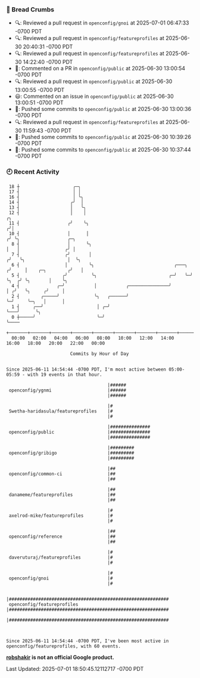 ### 🍞 Bread Crumbs

 * 🔍: Reviewed a pull request in  `openconfig/gnoi` at 2025-07-01 06:47:33 -0700 PDT
 * 🔍: Reviewed a pull request in  `openconfig/featureprofiles` at 2025-06-30 20:40:31 -0700 PDT
 * 🔍: Reviewed a pull request in  `openconfig/featureprofiles` at 2025-06-30 14:22:40 -0700 PDT
 * 💬: Commented on a PR in  `openconfig/public` at 2025-06-30 13:00:54 -0700 PDT
 * 🔍: Reviewed a pull request in  `openconfig/public` at 2025-06-30 13:00:55 -0700 PDT
 * 😃: Commented on an issue in `openconfig/public` at 2025-06-30 13:00:51 -0700 PDT
 * 🚢: Pushed some commits to `openconfig/public` at 2025-06-30 13:00:36 -0700 PDT
 * 🔍: Reviewed a pull request in  `openconfig/featureprofiles` at 2025-06-30 11:59:43 -0700 PDT
 * 🚢: Pushed some commits to `openconfig/public` at 2025-06-30 10:39:26 -0700 PDT
 * 🚢: Pushed some commits to `openconfig/public` at 2025-06-30 10:37:44 -0700 PDT

### 🕘 Recent Activity
```
 18 ┼                    ╭─╮
 17 ┤                    │ │
 16 ┤                    │ ╰╮
 14 ┤                   ╭╯  │
 13 ┤                   │   ╰╮
 12 ┤                   │    │                                           ╭╮
 11 ┤                  ╭╯    ╰╮                                         ╭╯│
 10 ┤                  │      │                                        ╭╯ ╰╮                  ╭─╮
  8 ┤                  │      ╰╮                                       │   │                 ╭╯ │
  7 ┤                 ╭╯       │                                      ╭╯   ╰╮                │  ╰╮
  6 ┤                 │        ╰╮                              ╭───╮ ╭╯     │    ╭─╮        ╭╯   │
  5 ┤                ╭╯         ╰╮                           ╭─╯   ╰─╯      ╰╮  ╭╯ ╰╮       │    ╰╮
  4 ┤              ╭─╯           │           ╭───────────────╯               │ ╭╯   ╰╮     ╭╯     │
  2 ┤        ╭─────╯             ╰╮   ╭──────╯                               ╰─╯     ╰─╮   │      │
  1 ┤     ╭──╯                    │ ╭─╯                                                ╰───╯      ╰╮
  0 ┼─────╯                       ╰─╯                                                              ╰────
    +───────+───────+───────+───────+───────+───────+───────+───────+───────+───────+───────+───────+────
  00:00   02:00   04:00   06:00   08:00   10:00   12:00   14:00   16:00   18:00   20:00   22:00   00:00   

						Commits by Hour of Day


Since 2025-06-11 14:54:44 -0700 PDT, I'm most active between 05:00-05:59 - with 19 events in that hour.

```



```
                                      |######
 openconfig/ygnmi                     |######
                                      |######

                                      |#
 Swetha-haridasula/featureprofiles    |#
                                      |#

                                      |###############
 openconfig/public                    |###############
                                      |###############

                                      |#########
 openconfig/gribigo                   |#########
                                      |#########

                                      |##
 openconfig/common-ci                 |##
                                      |##

                                      |##
 danameme/featureprofiles             |##
                                      |##

                                      |#
 axelrod-mike/featureprofiles         |#
                                      |#

                                      |##
 openconfig/reference                 |##
                                      |##

                                      |#
 daveruturaj/featureprofiles          |#
                                      |#

                                      |#
 openconfig/gnoi                      |#
                                      |#

                                      |############################################################
 openconfig/featureprofiles           |############################################################
                                      |############################################################



Since 2025-06-11 14:54:44 -0700 PDT, I've been most active in openconfig/featureprofiles, with 60 events.

```
**[robshakir](mailto:robjs@google.com) is not an official Google product.**  


Last Updated: 2025-07-01 18:50:45.12112717 -0700 PDT
